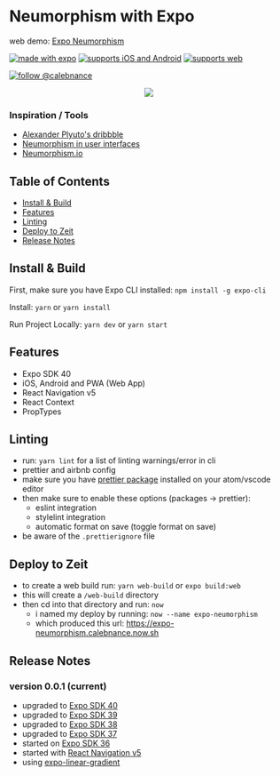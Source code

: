 # Neumorphism with Expo

web demo: [Expo Neumorphism](https://expo-neumorphism.vercel.app)

[![made with expo](https://img.shields.io/badge/MADE%20WITH%20EXPO-000.svg?style=for-the-badge&logo=expo&labelColor=4630eb&logoWidth=20)](https://github.com/expo/expo) [![supports iOS and Android](https://img.shields.io/badge/Platforms-Native-4630EB.svg?style=for-the-badge&logo=EXPO&labelColor=000&logoColor=fff)](https://github.com/expo/expo) [![supports web](https://img.shields.io/badge/Platforms-Web-4630EB.svg?style=for-the-badge&logo=EXPO&labelColor=000&logoColor=fff)](https://github.com/expo/expo)

[![follow @calebnance](https://img.shields.io/twitter/follow/calebnance.svg?style=for-the-badge&logo=TWITTER&logoColor=FFFFFF&labelColor=00aced&logoWidth=20&color=lightgray)](https://twitter.com/calebnance)

<p align="center">
  <img src="screenshots/screenshare-3.jpg?raw=true" />
</p>

### Inspiration / Tools

- [Alexander Plyuto's dribbble](https://dribbble.com/shots/7994421-Skeuomorph-Mobile-Banking)
- [Neumorphism in user interfaces](https://uxdesign.cc/neumorphism-in-user-interfaces-b47cef3bf3a6)
- [Neumorphism.io](https://neumorphism.io/#55b9f3)

## Table of Contents

- [Install & Build](#install--build)
- [Features](#features)
- [Linting](#linting)
- [Deploy to Zeit](#deploy-to-zeit)
- [Release Notes](#release-notes)

## Install & Build

First, make sure you have Expo CLI installed: `npm install -g expo-cli`

Install: `yarn` or `yarn install`

Run Project Locally: `yarn dev` or `yarn start`

## Features

- Expo SDK 40
- iOS, Android and PWA (Web App)
- React Navigation v5
- React Context
- PropTypes

## Linting

- run: `yarn lint` for a list of linting warnings/error in cli
- prettier and airbnb config
- make sure you have [prettier package](https://atom.io/packages/prettier-atom) installed on your atom/vscode editor
- then make sure to enable these options (packages → prettier):
  - eslint integration
  - stylelint integration
  - automatic format on save (toggle format on save)
- be aware of the `.prettierignore` file

## Deploy to Zeit

- to create a web build run: `yarn web-build` or `expo build:web`
- this will create a `/web-build` directory
- then cd into that directory and run: `now`
  - i named my deploy by running: `now --name expo-neumorphism`
  - which produced this url: https://expo-neumorphism.calebnance.now.sh

## Release Notes

### version 0.0.1 (current)

- upgraded to [Expo SDK 40](https://blog.expo.io/expo-sdk-40-is-now-available-d4d73e67da33)
- upgraded to [Expo SDK 39](https://blog.expo.io/expo-sdk-39-is-now-available-4c10aa825e3f)
- upgraded to [Expo SDK 38](https://blog.expo.io/expo-sdk-38-is-now-available-ab6cd30ca2ee)
- upgraded to [Expo SDK 37](https://blog.expo.io/expo-sdk-37-is-now-available-dd5770f066a6)
- started on [Expo SDK 36](https://blog.expo.io/expo-sdk-36-is-now-available-b91897b437fe)
- started with [React Navigation v5](https://reactnavigation.org/docs/en/getting-started.html)
- using [expo-linear-gradient](https://docs.expo.io/versions/latest/sdk/linear-gradient/)
